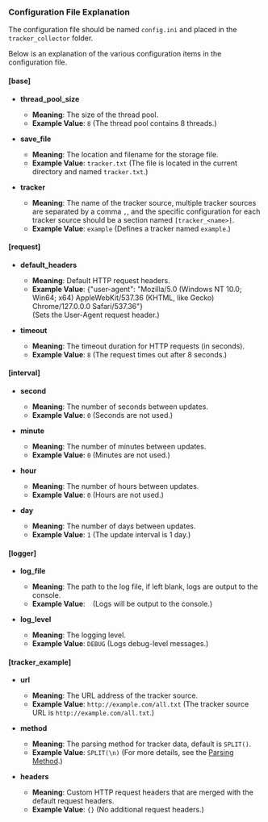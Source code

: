 ### Configuration File Explanation

The configuration file should be named `config.ini` and placed in the `tracker_collector` folder.

Below is an explanation of the various configuration items in the configuration file.

#### [base]

- **thread_pool_size**
  - **Meaning**: The size of the thread pool.
  - **Example Value**: `8` (The thread pool contains 8 threads.)

- **save_file**
  - **Meaning**: The location and filename for the storage file.
  - **Example Value**: `tracker.txt` (The file is located in the current directory and named `tracker.txt`.)

- **tracker**
  - **Meaning**: The name of the tracker source, multiple tracker sources are separated by a comma `,`, and the specific configuration for each tracker source should be a section named `[tracker_<name>]`.
  - **Example Value**: `example` (Defines a tracker named `example`.)

#### [request]

- **default_headers**
  - **Meaning**: Default HTTP request headers.
  - **Example Value**: {"user-agent": "Mozilla/5.0 (Windows NT 10.0; Win64; x64) AppleWebKit/537.36 (KHTML, like Gecko) Chrome/127.0.0.0 Safari/537.36"}  
  (Sets the User-Agent request header.)

- **timeout**
  - **Meaning**: The timeout duration for HTTP requests (in seconds).
  - **Example Value**: `8` (The request times out after 8 seconds.)

#### [interval]

- **second**
  - **Meaning**: The number of seconds between updates.
  - **Example Value**: `0` (Seconds are not used.)

- **minute**
  - **Meaning**: The number of minutes between updates.
  - **Example Value**: `0` (Minutes are not used.)

- **hour**
  - **Meaning**: The number of hours between updates.
  - **Example Value**: `0` (Hours are not used.)

- **day**
  - **Meaning**: The number of days between updates.
  - **Example Value**: `1` (The update interval is 1 day.)

#### [logger]

- **log_file**
  - **Meaning**: The path to the log file, if left blank, logs are output to the console.
  - **Example Value**: ` ` (Logs will be output to the console.)

- **log_level**
  - **Meaning**: The logging level.
  - **Example Value**: `DEBUG` (Logs debug-level messages.)

#### [tracker_example]

- **url**
  - **Meaning**: The URL address of the tracker source.
  - **Example Value**: `http://example.com/all.txt` (The tracker source URL is `http://example.com/all.txt`.)

- **method**
  - **Meaning**: The parsing method for tracker data, default is `SPLIT()`.
  - **Example Value**: `SPLIT(\n)` (For more details, see the [Parsing Method](/docs/rule_EN.md).)

- **headers**
  - **Meaning**: Custom HTTP request headers that are merged with the default request headers.
  - **Example Value**: `{}` (No additional request headers.)

